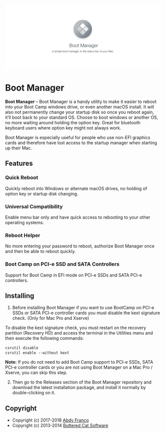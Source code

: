 ![Boot Manager](./src/assets/banner.jpg)

# Boot Manager

**Boot Manager** – Boot Manager is a handy utility to make it easier to reboot into your Boot Camp
windows drive, or even another macOS install. It will also not permanently change your startup disk
so once you reboot again, it’ll boot back to your standard OS. Choose to boot windows or another OS,
no more waiting around holding the option key. Great for bluetooth keyboard users where option key
might not always work.

Boot Manager is especially useful for people who use non-EFI graphics cards and therefore have
lost access to the startup manager when starting up their Mac.

## Features
### Quick Reboot
Quickly reboot into Windows or alternate macOS drives, no holding of option key or startup disk changing.

### Universal Compatibility
Enable menu bar only and have quick access to rebooting to your other operating systems.

### Reboot Helper
No more entering your password to reboot, authorize Boot Manager once and then be able to reboot quickly.

### Boot Camp on PCI-e SSD and SATA Controllers
Support for Boot Camp in EFI mode on PCI-e SSDs and SATA PCI-e controllers.

## Installing
1. Before installing Boot Manager if you want to use BootCamp on PCI-e SSDs or SATA PCI-e
controller cards you must disable the kext signature check. (Only for Mac Pro and Xserve)

To disable the kext signature check, you must restart on the recovery partition (Recovery HD) and access
the terminal in the Utilities menu and then execute the following commands:

```
csrutil disable
csrutil enable --without kext
```

**Note:** If you do not need to add Boot Camp support to PCI-e SSDs, SATA PCI-e controller
cards or you are not using Boot Manager on a Mac Pro / Xserve, you can skip this step.

2. Then go to the Releases section of the Boot Manager repository and download the latest installation
package, and install it normally by double-clicking on it.

## Copyright
- Copyright (c) 2017-2018 [Abdy Franco](http://abdyfran.co/)
- Copyright (c) 2013-2014 [Buttered Cat Software](http://buttered-cat.com)
